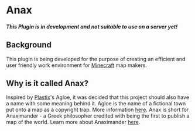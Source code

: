 # Anax

##### This Plugin is in development and not suitable to use on a server yet!
## Background

This plugin is being developed for the purpose of creating an efficient and user friendly work environment for [Minecraft](https://minecraft.net/en/) map makers.

## Why is it called Anax?
Inspired by [Plastix](https://github.com/Plastix)'s Agloe, it was decided that this project should also have a name with some meaning behind it. Agloe is the name of a fictional town put onto a map as a copyright trap. More information [here](https://en.wikipedia.org/wiki/Agloe,_New_York). Anax is short for Anaximander - a Greek philosopher credited with being the first to publish a map of the world. Learn more about Anaximander [here](https://en.wikipedia.org/wiki/Anaximander).
